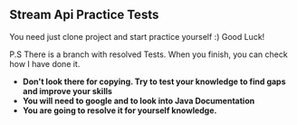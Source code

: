 ## Stream Api Practice Tests

You need just clone project and start practice yourself :)
Good Luck!

P.S
There is a branch with resolved Tests. When you finish, you can check how I have done it.<br>
* **Don't look there for copying. Try to test your knowledge to find gaps and improve your skills**<br>
* **You will need to google and to look into Java Documentation**<br>
* **You are going to resolve it for yourself knowledge.**